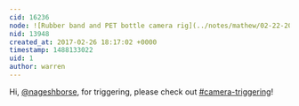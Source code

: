 ```yaml
---
cid: 16236
node: ![Rubber band and PET bottle camera rig](../notes/mathew/02-22-2017/rubber-band-and-pet-bottle-camera-rig)
nid: 13948
created_at: 2017-02-26 18:17:02 +0000
timestamp: 1488133022
uid: 1
author: warren
---
```


Hi, [@nageshborse](/profile/nageshborse), for triggering, please check out [#camera-triggering](/tag/camera-triggering)!